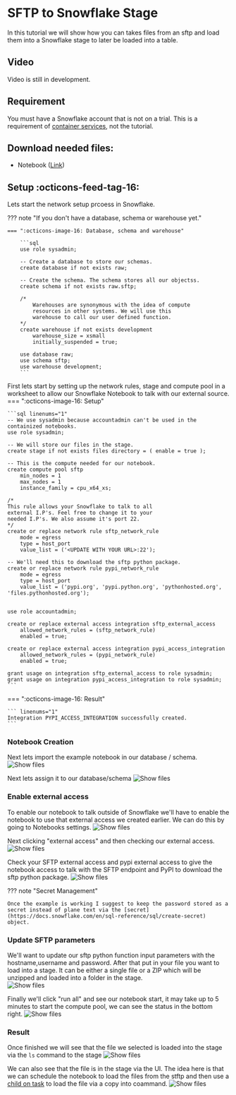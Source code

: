 # SFTP to Snowflake Stage
In this tutorial we will show how you can takes files from an sftp and load them into a Snowflake stage to later be loaded into a table.

## Video
Video is still in development.

## Requirement
You must have a Snowflake account that is not on a trial. This is a requirement of [container services](https://docs.snowflake.com/developer-guide/snowpark-container-services/working-with-compute-pool), not the tutorial.

## Download needed files:
- Notebook ([Link](https://sfc-gh-dwilczak.github.io/tutorials/snowflake/sftp/files/notebook.ipynb))

## Setup :octicons-feed-tag-16:
Lets start the network setup prcoess in Snowflake. 

??? note "If you don't have a database, schema or warehouse yet."

    === ":octicons-image-16: Database, schema and warehouse"

        ```sql
        use role sysadmin;
        
        -- Create a database to store our schemas.
        create database if not exists raw;

        -- Create the schema. The schema stores all our objectss.
        create schema if not exists raw.sftp;

        /*
            Warehouses are synonymous with the idea of compute
            resources in other systems. We will use this
            warehouse to call our user defined function.
        */
        create warehouse if not exists development 
            warehouse_size = xsmall
            initially_suspended = true;

        use database raw;
        use schema sftp;
        use warehouse development;
        ```


First lets start by setting up the network rules, stage and compute pool in a worksheet to allow our Snowflake Notebook to talk with our external source.
=== ":octicons-image-16: Setup"

    ```sql linenums="1"
    -- We use sysadmin because accountadmin can't be used in the containized notebooks.
    use role sysadmin;

    -- We will store our files in the stage.
    create stage if not exists files directory = ( enable = true );

    -- This is the compute needed for our notebook.
    create compute pool sftp
        min_nodes = 1
        max_nodes = 1
        instance_family = cpu_x64_xs;

    /*
    This rule allows your Snowflake to talk to all
    external I.P's. Feel free to change it to your
    needed I.P's. We also assume it's port 22.
    */
    create or replace network rule sftp_network_rule
        mode = egress
        type = host_port
        value_list = ('<UPDATE WITH YOUR URL>:22');

    -- We'll need this to download the sftp python package.
    create or replace network rule pypi_network_rule
        mode = egress
        type = host_port
        value_list = ('pypi.org', 'pypi.python.org', 'pythonhosted.org',  'files.pythonhosted.org');


    use role accountadmin;

    create or replace external access integration sftp_external_access
        allowed_network_rules = (sftp_network_rule)
        enabled = true;

    create or replace external access integration pypi_access_integration
        allowed_network_rules = (pypi_network_rule)
        enabled = true;

    grant usage on integration sftp_external_access to role sysadmin;
    grant usage on integration pypi_access_integration to role sysadmin;
    ```   

=== ":octicons-image-16: Result"

    ``` linenums="1"
    Integration PYPI_ACCESS_INTEGRATION successfully created.
    ```

### Notebook Creation
Next lets import the example notebook in our database / schema.
![Show files](images/01.png)

Next lets assign it to our database/schema
![Show files](images/02.png)

### Enable external access
To enable our notebook to talk outside of Snowflake we'll have to enable the notebook to use that external access we created earlier. We can do this by going to Notebooks settings.
![Show files](images/03.png)

Next clicking "external access" and then checking our external access.
![Show files](images/04.png)

Check your SFTP external access and pypi external access to give the notebook access to talk with the SFTP endpoint and PyPI to download the sftp python package.
![Show files](images/05.png)

??? note "Secret Management"

    Once the example is working I suggest to keep the password stored as a secret instead of plane text via the [secret](https://docs.snowflake.com/en/sql-reference/sql/create-secret) object. 

### Update SFTP parameters
We'll want to update our sftp python function input parameters with the hostname,username and password. After that put in your file you want to load into a stage. It can be either a single file or a ZIP which will be unzipped and loaded into a folder in the stage.  
![Show files](images/06.png)

Finally we'll click "run all" and see our notebook start, it may take up to 5 minutes to start the compute pool, we can see the status in the bottom right.
![Show files](images/07.png)

### Result
Once finished we will see that the file we selected is loaded into the stage via the ``ls`` command to the stage
![Show files](images/08.png)

We can also see that the file is in the stage via the UI. The idea here is that we can schedule the notebook to load the files from the stftp and then use a [child on task](https://sfc-gh-dwilczak.github.io/tutorials/snowflake/tasks/lineage/intro/) to load the file via a copy into coammand.
![Show files](images/09.png)




